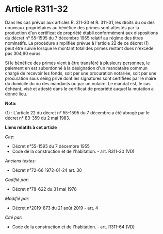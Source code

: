 # Article R311-32

Dans les cas prévus aux articles R. 311-30 et R. 311-31, les droits du ou des nouveaux propriétaires au bénéfice des primes
sont attestés par la production d'un certificat de propriété établi conformément aux dispositions du décret n° 55-1595 du 7
décembre 1955 relatif au régime des titres nominatifs. La procédure simplifiée prévue à l'article 22 de ce décret (1) peut
être suivie lorsque le montant total des primes restant dues n'excède pas 304,90 euros. 

Si le bénéfice des primes vient à être transféré à plusieurs personnes, le paiement en est subordonné à la désignation d'un
mandataire commun chargé de recevoir les fonds, soit par une procuration notariée, soit par une procuration sous seing privé
dont les signatures sont certifiées par le maire du domicile du ou des mandants ou par un notaire. Le mandat est, le cas
échéant, visé et attesté dans le certificat de propriété auquel la mutation a donné lieu.

**Nota:**

(1) : L'article 22 du décret n° 55-1595 du 7 décembre a été abrogé par le décret n° 83-359 du 2 mai 1983.

**Liens relatifs à cet article**

_Cite_:

  - Décret n°55-1595 du 7 décembre 1955
  - Code de la construction et de l'habitation. - art. R311-30 (VD)

_Anciens textes_:

  - Décret n°72-66 1972-01-24 art. 30

_Codifié par_:

  - Décret n°78-622 du 31 mai 1978

_Modifié par_:

  - Décret n°2019-873 du 21 août 2019 - art. 4

_Cité par_:

  - Code de la construction et de l'habitation. - art. R311-64 (VD)
